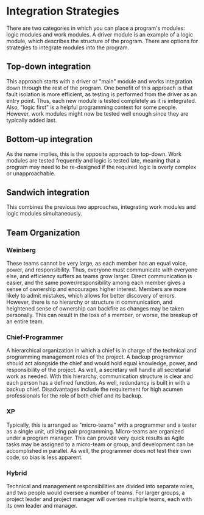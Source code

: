# Integration Strategies
There are two categories in which you can place a program's modules: logic modules and work modules. A driver module is an example of a logic module, which describes the structure of the program. There are options for strategies to integrate modules into the program.

## Top-down integration
This approach starts with a driver or "main" module and works integration down through the rest of the program. One benefit of this approach is that fault isolation is more efficient, as testing is performed from the driver as an entry point. Thus, each new module is tested completely as it is imtegrated. Also, "logic first" is a helpful programming context for some people. However, work modules might now be tested well enough since they are typically added last.

## Bottom-up integration
As the name implies, this is the opposite approach to top-down. Work modules are tested frequently and logic is tested late, meaning that a program may need to be re-designed if the required logic is overly complex or unapproachable.

## Sandwich integration
This combines the previous two approaches, integrating work modules and logic modules simultaneously.

## Team Organization
### Weinberg
These teams cannot be very large, as each member has an equal voice, power, and responsibility. Thus, everyone must communicate with everyone else, and efficiency suffers as teams grow larger. Direct communication is easier, and the same power/responsibility among each member gives a sense of ownership and encourages higher interest. Members are more likely to admit mistakes, which allows for better discovery of errors. However, there is no hierarchy or structure in communication, and heightened sense of ownership can backfire as changes may be taken personally. This can result in the loss of a member, or worse, the breakup of an entire team.

### Chief-Programmer
A hierarchical organization in which a chief is in charge of the technical and programming management roles of the project. A backup programmer should act alongside the chief and would hold equal knowledge, power, and responsibility of the project. As well, a secretary will handle all secretarial work as needed. With this hierarchy, communication structure is clear and each person has a defined function. As well, redundancy is built in with a backup chief. Disadvantages include the requirement for high acumen professionals for the role of both chief and its backup.

### XP
Typically, this is arranged as "micro-teams" with a programmer and a tester as a single unit, utilizing pair programming. Micro-teams are organized under a program manager. This can provide very quick results as Agile tasks may be assigned to a micro-team or group, and development can be accomplished in parallel. As well, the programmer does not test their own code, so bias is less apparent.

### Hybrid
Technical and management responsibilities are divided into separate roles, and two people would oversee a number of teams. For larger groups, a project leader and project manager will oversee multiple teams, each with its own leader and manager. 